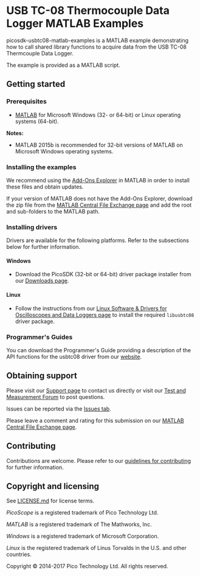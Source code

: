 # USB TC-08 Thermocouple Data Logger MATLAB Examples

picosdk-usbtc08-matlab-examples is a MATLAB example demonstrating how to call shared library functions to acquire data from the 
USB TC-08 Thermcouple Data Logger. 

The example is provided as a MATLAB script.

## Getting started

### Prerequisites

* [MATLAB](https://uk.mathworks.com/products/matlab.html) for Microsoft Windows (32- or 64-bit) or Linux operating systems (64-bit).

**Notes:**

* MATLAB 2015b is recommended for 32-bit versions of MATLAB on Microsoft Windows operating systems.

### Installing the examples

We recommend using the [Add-Ons Explorer](https://uk.mathworks.com/help/matlab/matlab_env/get-add-ons.html) in MATLAB in order to install these files and obtain updates.

If your version of MATLAB does not have the Add-Ons Explorer, download the zip file from the [MATLAB Central File Exchange page](https://uk.mathworks.com/matlabcentral/fileexchange/63006-usb-tc-08-thermocouple-data-logger-matlab-example)
 and add the root and sub-folders to the MATLAB path.

### Installing drivers

Drivers are available for the following platforms. Refer to the subsections below for further information.

#### Windows

* Download the PicoSDK (32-bit or 64-bit) driver package installer from our [Downloads page](https://www.picotech.com/downloads).

#### Linux

* Follow the instructions from our [Linux Software & Drivers for Oscilloscopes and Data Loggers page](https://www.picotech.com/downloads/linux) to install the required `libusbtc08` driver package.

### Programmer's Guides

You can download the Programmer's Guide providing a description of the API functions for the usbtc08 driver from our [website](https://www.picotech.com/library/documentation).

## Obtaining support

Please visit our [Support page](https://www.picotech.com/tech-support) to contact us directly or visit our [Test and Measurement Forum](https://www.picotech.com/support/forum71.html) to post questions.

Issues can be reported via the [Issues tab](https://github.com/picotech/picosdk-usbtc08-matlab-examples/issues).

Please leave a comment and rating for this submission on our [MATLAB Central File Exchange page](https://uk.mathworks.com/matlabcentral/fileexchange/63006-usb-tc-08-thermocouple-data-logger-matlab-example).

## Contributing

Contributions are welcome. Please refer to our [guidelines for contributing](.github/CONTRIBUTING.md) for further information.

## Copyright and licensing

See [LICENSE.md](LICENSE.md) for license terms. 

*PicoScope* is a registered trademark of Pico Technology Ltd. 

*MATLAB* is a registered trademark of The Mathworks, Inc.

*Windows* is a registered trademark of Microsoft Corporation. 

*Linux* is the registered trademark of Linus Torvalds in the U.S. and other countries.

Copyright © 2014-2017 Pico Technology Ltd. All rights reserved. 



